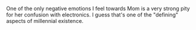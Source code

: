 One of the only negative emotions I feel towards Mom is a very strong pity for her confusion with electronics. I guess that's one of the "defining" aspects of millennial existence.
